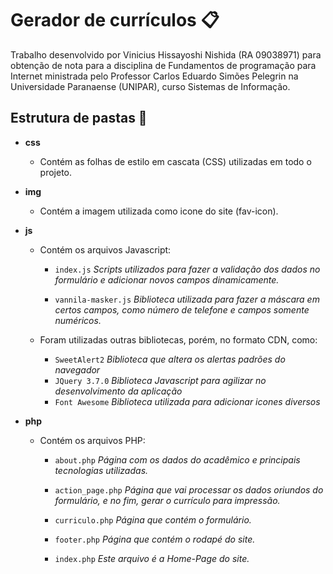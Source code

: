 # Gerador de currículos 📋

Trabalho desenvolvido por Vinicius Hissayoshi Nishida (RA 09038971) para obtenção de nota para a disciplina de Fundamentos de programação para Internet ministrada pelo Professor Carlos Eduardo Simões Pelegrin na Universidade Paranaense (UNIPAR), curso Sistemas de Informação.

## Estrutura de pastas 📁

- **css**
    - Contém as folhas de estilo em cascata (CSS) utilizadas em todo o projeto.

- **img**
    - Contém a imagem utilizada como icone do site (fav-icon).

- **js**
    - Contém os arquivos Javascript:

        - `index.js`  *Scripts utilizados para fazer a validação dos dados no formulário e adicionar novos campos dinamicamente.*  

        - `vannila-masker.js` *Biblioteca utilizada para fazer a máscara em certos campos, como número de telefone e campos somente numéricos.*

    - Foram utilizadas outras bibliotecas, porém, no formato CDN, como:
        - `SweetAlert2` *Biblioteca que altera os alertas padrões do navegador*
        - `JQuery 3.7.0` *Biblioteca Javascript para agilizar no desenvolvimento da aplicação*   
        - `Font Awesome` *Biblioteca utilizada para adicionar icones diversos* 

- **php**  
    - Contém os arquivos PHP:

        - `about.php` *Página com os dados do acadêmico e principais tecnologias utilizadas.* 

        - `action_page.php` *Página que vai processar os dados oriundos do formulário, e no fim, gerar o currículo para impressão.*  

        - `curriculo.php` *Página que contém o formulário.*

        - `footer.php` *Página que contém o rodapé do site.* 

        - `index.php` *Este arquivo é a Home-Page do site.* 